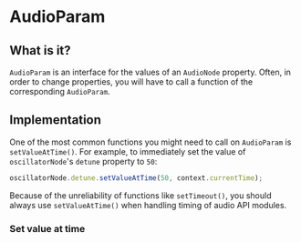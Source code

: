 # AudioParam

## What is it?

`AudioParam` is an interface for the values of an `AudioNode` property.  Often, in order to change properties, you will have to call a function of the corresponding `AudioParam`.

## Implementation

One of the most common functions you might need to call on `AudioParam` is `setValueAtTime()`.  For example, to immediately set the value of `oscillatorNode`'s `detune` property to `50`:

```javascript
oscillatorNode.detune.setValueAtTime(50, context.currentTime);
```

Because of the unreliability of functions like `setTimeout()`, you should always use `setValueAtTime()` when handling timing of audio API modules.

### Set value at time
